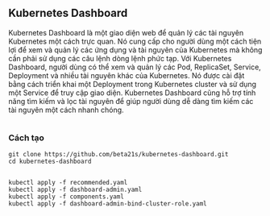 ## Kubernetes Dashboard

Kubernetes Dashboard là một giao diện web để quản lý các tài nguyên Kubernetes một cách trực quan. Nó cung cấp cho người dùng một cách tiện lợi để xem và quản lý các ứng dụng và tài nguyên của Kubernetes mà không cần phải sử dụng các câu lệnh dòng lệnh phức tạp. Với Kubernetes Dashboard, người dùng có thể xem và quản lý các Pod, ReplicaSet, Service, Deployment và nhiều tài nguyên khác của Kubernetes. Nó được cài đặt bằng cách triển khai một Deployment trong Kubernetes cluster và sử dụng một Service để truy cập giao diện. Kubernetes Dashboard cũng hỗ trợ tính năng tìm kiếm và lọc tài nguyên để giúp người dùng dễ dàng tìm kiếm các tài nguyên một cách nhanh chóng.

<figure><img src="../images/Screenshot 2023-03-07 at 08-14-06 Kubernetes Dashboard.png" alt=""><figcaption></figcaption></figure>

### Cách tạo

```
git clone https://github.com/beta21s/kubernetes-dashboard.git
cd kubernetes-dashboard


kubectl apply -f recommended.yaml
kubectl apply -f dashboard-admin.yaml
kubectl apply -f components.yaml
kubectl apply -f dashboard-admin-bind-cluster-role.yaml
```
